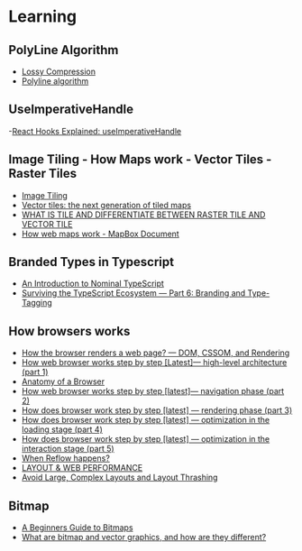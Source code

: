 # Learning


## PolyLine Algorithm

- [Lossy Compression](https://www.pcmag.com/encyclopedia/term/lossy-compression)
- [Polyline algorithm](https://developers.google.com/maps/documentation/utilities/polylinealgorithm#example)

## UseImperativeHandle

-[React Hooks Explained: useImperativeHandle](https://dev.to/anikcreative/react-hooks-explained-useimperativehandle-5g44)

## Image Tiling - How Maps work - Vector Tiles - Raster Tiles

- [Image Tiling](https://northstar-www.dartmouth.edu/doc/idl/html_6.2/Image_Tiling.html#:~:text=This%20changes%20the%20resolution%20of,zoom%20in%20on%20that%20area.)
- [Vector tiles: the next generation of tiled maps](https://www.e-education.psu.edu/geog585/node/746)
- [WHAT IS TILE AND DIFFERENTIATE BETWEEN RASTER TILE AND VECTOR TILE](https://bachasoftware.com/what-is-tile-and-differentiate-between-raster-tile-and-vector-tile/)
- [How web maps work - MapBox Document](https://docs.mapbox.com/vector-tiles/reference/)

## Branded Types in Typescript
- [An Introduction to Nominal TypeScript](https://betterprogramming.pub/nominal-typescript-eee36e9432d2)
- [Surviving the TypeScript Ecosystem — Part 6: Branding and Type-Tagging](https://medium.com/@KevinBGreene/surviving-the-typescript-ecosystem-branding-and-type-tagging-6cf6e516523d)

## How browsers works
- [How the browser renders a web page? — DOM, CSSOM, and Rendering](https://medium.com/jspoint/how-the-browser-renders-a-web-page-dom-cssom-and-rendering-df10531c9969)
- [How web browser works step by step [Latest]— high-level architecture (part 1)](https://cabulous.medium.com/how-browser-works-part-i-process-and-thread-f63a9111bae9)
- [Anatomy of a Browser](https://www.youtube.com/watch?v=LTV56k5X36o)
- [How web browser works step by step [latest]— navigation phase (part 2)](https://cabulous.medium.com/how-does-browser-work-in-2019-part-ii-navigation-342b27e56d7b)
- [How does browser work step by step [latest] — rendering phase (part 3)](https://cabulous.medium.com/how-does-browser-work-in-2019-part-iii-rendering-phase-i-850c8935958f)
- [How does browser work step by step [latest] — optimization in the loading stage (part 4)](https://cabulous.medium.com/how-does-browser-work-in-2019-part-4-more-about-rendering-phase-fbba0d94a174)
- [How does browser work step by step [latest] — optimization in the interaction stage (part 5)](https://cabulous.medium.com/how-does-browser-work-in-2019-part-5-optimization-in-the-interaction-stage-66b53b8ec0ad)
- [When Reflow happens?](https://stackoverflow.com/a/27637245/2790983)
- [LAYOUT & WEB PERFORMANCE](https://kellegous.com/j/2013/01/26/layout-performance/)
- [Avoid Large, Complex Layouts and Layout Thrashing](https://developers.google.com/web/fundamentals/performance/rendering/avoid-large-complex-layouts-and-layout-thrashing#feedback)


## Bitmap
- [A Beginners Guide to Bitmaps](http://paulbourke.net/dataformats/bitmaps/)
- [What are bitmap and vector graphics, and how are they different?](https://kb.iu.edu/d/afmr)



